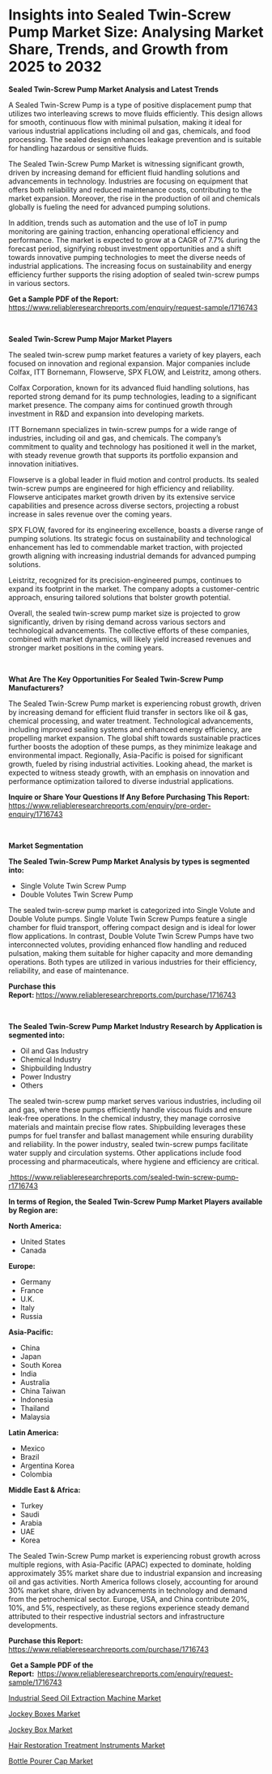 <p><h1>Insights into Sealed Twin-Screw Pump Market Size: Analysing Market Share, Trends, and Growth from 2025 to 2032</h1></p><p><strong>Sealed Twin-Screw Pump Market Analysis and Latest Trends</strong></p>
<p><p>A Sealed Twin-Screw Pump is a type of positive displacement pump that utilizes two interleaving screws to move fluids efficiently. This design allows for smooth, continuous flow with minimal pulsation, making it ideal for various industrial applications including oil and gas, chemicals, and food processing. The sealed design enhances leakage prevention and is suitable for handling hazardous or sensitive fluids.</p><p>The Sealed Twin-Screw Pump Market is witnessing significant growth, driven by increasing demand for efficient fluid handling solutions and advancements in technology. Industries are focusing on equipment that offers both reliability and reduced maintenance costs, contributing to the market expansion. Moreover, the rise in the production of oil and chemicals globally is fueling the need for advanced pumping solutions.</p><p>In addition, trends such as automation and the use of IoT in pump monitoring are gaining traction, enhancing operational efficiency and performance. The market is expected to grow at a CAGR of 7.7% during the forecast period, signifying robust investment opportunities and a shift towards innovative pumping technologies to meet the diverse needs of industrial applications. The increasing focus on sustainability and energy efficiency further supports the rising adoption of sealed twin-screw pumps in various sectors.</p></p>
<p><strong>Get a Sample PDF of the Report:&nbsp;</strong> <a href="https://www.reliableresearchreports.com/enquiry/request-sample/1716743?utm_campaign=28&utm_medium=2&utm_source=Github&utm_content=ia&utm_term=25032025&utm_id=sealed-twin-screw-pump">https://www.reliableresearchreports.com/enquiry/request-sample/1716743</a></p>
<p>&nbsp;</p>
<p><strong>Sealed Twin-Screw Pump Major Market Players</strong></p>
<p><p>The sealed twin-screw pump market features a variety of key players, each focused on innovation and regional expansion. Major companies include Colfax, ITT Bornemann, Flowserve, SPX FLOW, and Leistritz, among others.</p><p>Colfax Corporation, known for its advanced fluid handling solutions, has reported strong demand for its pump technologies, leading to a significant market presence. The company aims for continued growth through investment in R&D and expansion into developing markets.</p><p>ITT Bornemann specializes in twin-screw pumps for a wide range of industries, including oil and gas, and chemicals. The company’s commitment to quality and technology has positioned it well in the market, with steady revenue growth that supports its portfolio expansion and innovation initiatives.</p><p>Flowserve is a global leader in fluid motion and control products. Its sealed twin-screw pumps are engineered for high efficiency and reliability. Flowserve anticipates market growth driven by its extensive service capabilities and presence across diverse sectors, projecting a robust increase in sales revenue over the coming years.</p><p>SPX FLOW, favored for its engineering excellence, boasts a diverse range of pumping solutions. Its strategic focus on sustainability and technological enhancement has led to commendable market traction, with projected growth aligning with increasing industrial demands for advanced pumping solutions.</p><p>Leistritz, recognized for its precision-engineered pumps, continues to expand its footprint in the market. The company adopts a customer-centric approach, ensuring tailored solutions that bolster growth potential.</p><p>Overall, the sealed twin-screw pump market size is projected to grow significantly, driven by rising demand across various sectors and technological advancements. The collective efforts of these companies, combined with market dynamics, will likely yield increased revenues and stronger market positions in the coming years.</p></p>
<p>&nbsp;</p>
<p><strong>What Are The Key Opportunities For Sealed Twin-Screw Pump Manufacturers?</strong></p>
<p><p>The Sealed Twin-Screw Pump market is experiencing robust growth, driven by increasing demand for efficient fluid transfer in sectors like oil & gas, chemical processing, and water treatment. Technological advancements, including improved sealing systems and enhanced energy efficiency, are propelling market expansion. The global shift towards sustainable practices further boosts the adoption of these pumps, as they minimize leakage and environmental impact. Regionally, Asia-Pacific is poised for significant growth, fueled by rising industrial activities. Looking ahead, the market is expected to witness steady growth, with an emphasis on innovation and performance optimization tailored to diverse industrial applications.</p></p>
<p><strong>Inquire or Share Your Questions If Any Before Purchasing This Report:</strong> <a href="https://www.reliableresearchreports.com/enquiry/pre-order-enquiry/1716743?utm_campaign=28&utm_medium=2&utm_source=Github&utm_content=ia&utm_term=25032025&utm_id=sealed-twin-screw-pump">https://www.reliableresearchreports.com/enquiry/pre-order-enquiry/1716743</a></p>
<p>&nbsp;</p>
<p><strong>Market Segmentation</strong></p>
<p><strong>The Sealed Twin-Screw Pump Market Analysis by types is segmented into:</strong></p>
<p><ul><li>Single Volute Twin Screw Pump</li><li>Double Volutes Twin Screw Pump</li></ul></p>
<p><p>The sealed twin-screw pump market is categorized into Single Volute and Double Volute pumps. Single Volute Twin Screw Pumps feature a single chamber for fluid transport, offering compact design and is ideal for lower flow applications. In contrast, Double Volute Twin Screw Pumps have two interconnected volutes, providing enhanced flow handling and reduced pulsation, making them suitable for higher capacity and more demanding operations. Both types are utilized in various industries for their efficiency, reliability, and ease of maintenance.</p></p>
<p><strong>Purchase this Report:&nbsp;</strong><a href="https://www.reliableresearchreports.com/purchase/1716743?utm_campaign=28&utm_medium=2&utm_source=Github&utm_content=ia&utm_term=25032025&utm_id=sealed-twin-screw-pump">https://www.reliableresearchreports.com/purchase/1716743</a></p>
<p>&nbsp;</p>
<p><strong>The Sealed Twin-Screw Pump Market Industry Research by Application is segmented into:</strong></p>
<p><ul><li>Oil and Gas Industry</li><li>Chemical Industry</li><li>Shipbuilding Industry</li><li>Power Industry</li><li>Others</li></ul></p>
<p><p>The sealed twin-screw pump market serves various industries, including oil and gas, where these pumps efficiently handle viscous fluids and ensure leak-free operations. In the chemical industry, they manage corrosive materials and maintain precise flow rates. Shipbuilding leverages these pumps for fuel transfer and ballast management while ensuring durability and reliability. In the power industry, sealed twin-screw pumps facilitate water supply and circulation systems. Other applications include food processing and pharmaceuticals, where hygiene and efficiency are critical.</p></p>
<p><a href="https://www.reliableresearchreports.com/sealed-twin-screw-pump-r1716743?utm_campaign=28&utm_medium=2&utm_source=Github&utm_content=ia&utm_term=25032025&utm_id=sealed-twin-screw-pump">&nbsp;https://www.reliableresearchreports.com/sealed-twin-screw-pump-r1716743</a></p>
<p><strong>In terms of Region, the Sealed Twin-Screw Pump Market Players available by Region are:</strong></p>
<p>
    <p> <strong> North America: </strong>
        <ul>
            <li>United States</li>
            <li>Canada</li>
        </ul>
        </p> 
    <p> <strong> Europe: </strong>
        <ul>
            <li>Germany</li>
            <li>France</li>
            <li>U.K.</li>
            <li>Italy</li>
            <li>Russia</li>
        </ul>
        </p> 
    <p> <strong> Asia-Pacific: </strong>
        <ul>
            <li>China</li>
            <li>Japan</li>
            <li>South Korea</li>
            <li>India</li>
            <li>Australia</li>
            <li>China Taiwan</li>
            <li>Indonesia</li>
            <li>Thailand</li>
            <li>Malaysia</li>
        </ul>
        </p> 
    <p> <strong> Latin America: </strong>
        <ul>
            <li>Mexico</li>
            <li>Brazil</li>
            <li>Argentina Korea</li>
            <li>Colombia</li>
        </ul>
        </p> 
    <p> <strong> Middle East & Africa: </strong>
        <ul>
            <li>Turkey</li>
            <li>Saudi</li>
            <li>Arabia</li>
            <li>UAE</li>
            <li>Korea</li>
        </ul>
    </p>
    </p>
<p><p>The Sealed Twin-Screw Pump market is experiencing robust growth across multiple regions, with Asia-Pacific (APAC) expected to dominate, holding approximately 35% market share due to industrial expansion and increasing oil and gas activities. North America follows closely, accounting for around 30% market share, driven by advancements in technology and demand from the petrochemical sector. Europe, USA, and China contribute 20%, 10%, and 5%, respectively, as these regions experience steady demand attributed to their respective industrial sectors and infrastructure developments.</p></p>
<p><strong>Purchase this Report: </strong><a href="https://www.reliableresearchreports.com/purchase/1716743?utm_campaign=28&utm_medium=2&utm_source=Github&utm_content=ia&utm_term=25032025&utm_id=sealed-twin-screw-pump">https://www.reliableresearchreports.com/purchase/1716743</a></p>
<p>&nbsp;<strong>Get a Sample PDF of the Report:&nbsp;&nbsp;</strong><a href="https://www.reliableresearchreports.com/enquiry/request-sample/1716743?utm_campaign=28&utm_medium=2&utm_source=Github&utm_content=ia&utm_term=25032025&utm_id=sealed-twin-screw-pump">https://www.reliableresearchreports.com/enquiry/request-sample/1716743</a></p>
<p><strong></strong></p>
<p><p><a href="https://github.com/elceryaneik/Market-Research-Report-List-1/blob/main/industrial-seed-oil-extraction-machine-market.md?utm_campaign=28&utm_medium=2&utm_source=Github&utm_content=ia&utm_term=25032025&utm_id=sealed-twin-screw-pump">Industrial Seed Oil Extraction Machine Market</a></p><p><a href="https://github.com/nwogudimouix/Market-Research-Report-List-1/blob/main/jockey-boxes-market.md?utm_campaign=28&utm_medium=2&utm_source=Github&utm_content=ia&utm_term=25032025&utm_id=sealed-twin-screw-pump">Jockey Boxes Market</a></p><p><a href="https://github.com/sukeldrage0g/Market-Research-Report-List-1/blob/main/jockey-box-market.md?utm_campaign=28&utm_medium=2&utm_source=Github&utm_content=ia&utm_term=25032025&utm_id=sealed-twin-screw-pump">Jockey Box Market</a></p><p><a href="https://github.com/luhleickov/Market-Research-Report-List-1/blob/main/hair-restoration-treatment-instruments-market.md?utm_campaign=28&utm_medium=2&utm_source=Github&utm_content=ia&utm_term=25032025&utm_id=sealed-twin-screw-pump">Hair Restoration Treatment Instruments Market</a></p><p><a href="https://github.com/dusektwinec3/Market-Research-Report-List-1/blob/main/bottle-pourer-cap-market.md?utm_campaign=28&utm_medium=2&utm_source=Github&utm_content=ia&utm_term=25032025&utm_id=sealed-twin-screw-pump">Bottle Pourer Cap Market</a></p></p>